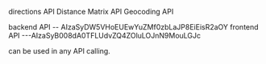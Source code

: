 directions API
Distance Matrix API
Geocoding API

backend API -- AIzaSyDW5VHoEUEwYuZMf0zbLaJP8EiEisR2aOY
 frontend API ---AIzaSyB008dA0TFLUdvZQ4ZOluLOJnN9MouLGJc
 
  can be used in any API calling.